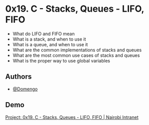 
# 0x19. C - Stacks, Queues - LIFO, FIFO

* What do LIFO and FIFO mean
* What is a stack, and when to use it
* What is a queue, and when to use it
* What are the common implementations of stacks and queues
* What are the most common use cases of stacks and queues
* What is the proper way to use global variables


## Authors

- [@Domengo](https://www.github.com/Domengo)


## Demo

<A href='https://alx-intranet.hbtn.io/projects/249#task-1192'>Project: 0x19. C - Stacks, Queues - LIFO, FIFO | Nairobi Intranet</A>
